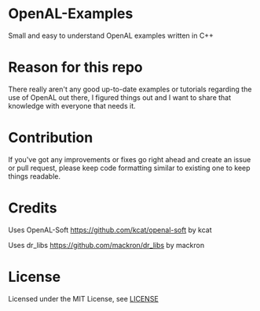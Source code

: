 # OpenAL-Examples
Small and easy to understand OpenAL examples written in C++

# Reason for this repo
There really aren't any good up-to-date examples or tutorials regarding the use of OpenAL out there, I figured things out and I want to share that knowledge with everyone that needs it.

# Contribution
If you've got any improvements or fixes go right ahead and create an issue or pull request, please keep code formatting similar to existing one to keep things readable.

# Credits
Uses OpenAL-Soft https://github.com/kcat/openal-soft by kcat

Uses dr_libs https://github.com/mackron/dr_libs by mackron

# License
Licensed under the MIT License, see [LICENSE](https://github.com/CaptainHorse/OpenAL-Examples/blob/main/LICENSE)
